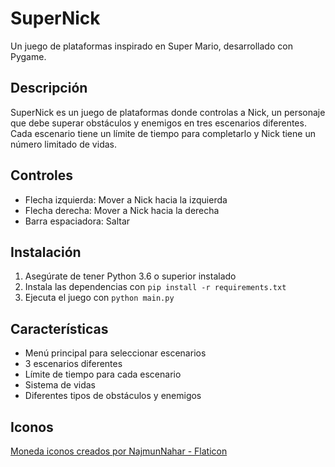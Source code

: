 # SuperNick

Un juego de plataformas inspirado en Super Mario, desarrollado con Pygame.

## Descripción
SuperNick es un juego de plataformas donde controlas a Nick, un personaje que debe superar obstáculos y enemigos en tres escenarios diferentes. Cada escenario tiene un límite de tiempo para completarlo y Nick tiene un número limitado de vidas.

## Controles
- Flecha izquierda: Mover a Nick hacia la izquierda
- Flecha derecha: Mover a Nick hacia la derecha
- Barra espaciadora: Saltar

## Instalación
1. Asegúrate de tener Python 3.6 o superior instalado
2. Instala las dependencias con `pip install -r requirements.txt`
3. Ejecuta el juego con `python main.py`

## Características
- Menú principal para seleccionar escenarios
- 3 escenarios diferentes
- Límite de tiempo para cada escenario
- Sistema de vidas
- Diferentes tipos de obstáculos y enemigos

## Iconos
<a href="https://www.flaticon.es/iconos-gratis/moneda" title="moneda iconos">Moneda iconos creados por NajmunNahar - Flaticon</a>